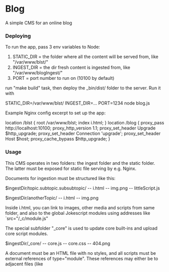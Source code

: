 # Blog
A simple CMS for an online blog

### Deploying

To run the app, pass 3 env variables to Node:
1. STATIC_DIR = the folder where all the content will be served from, like "/var/www/blst/"
1. INGEST_DIR = the dir fresh content is ingested from, like "/var/www/blogIngest/"
2. PORT = port number to run on (10100 by default)

run "make build" task, then deploy the _bin/dist/ folder to the server. Run it with

   STATIC_DIR=/var/www/blst/ INGEST_DIR=... PORT=1234 node blog.js

Example Nginx config excerpt to set up the app:

   location /blst {
      root /var/www/blst;
      index i.html;
   }
   location /blog {
      proxy_pass http://localhost:10100;
      proxy_http_version 1.1;
      proxy_set_header Upgrade $http_upgrade;
      proxy_set_header Connection 'upgrade';
      proxy_set_header Host $host;
      proxy_cache_bypass $http_upgrade;	
   }


### Usage

This CMS operates in two folders: the ingest folder and the static folder. The latter must be
exposed for static file serving by e.g. Nginx.

Documents for ingestion must be structured like this:

$ingestDir/topic.subtopic.subsubtopic/
  -- i.html
  -- img.png
  -- littleScript.js

$ingestDir/anotherTopic/
  -- i.html
  -- img.png

Inside i.html, you can link to images, other media and scripts from same folder,
and also to the global Jokescript modules using addresses like `src="/_c/module.js"


The special subfolder "_core" is used to update core built-ins and upload core script modules.

$ingestDir/_core/
  -- core.js
  -- core.css
  -- 404.png

A document must be an HTML file with no styles,
and all scripts must be external references of type="module". These references may either be to adjacent files
(like <script type="module" src="./module.js"/>)
or global script libraries (like <script type="module" src="Library.js"/>, notice the absence of the dot).

In a script file, all imports must be at the start of the file, one line per import.

The CMS allows updating of all data with a delay of 5 minutes.
